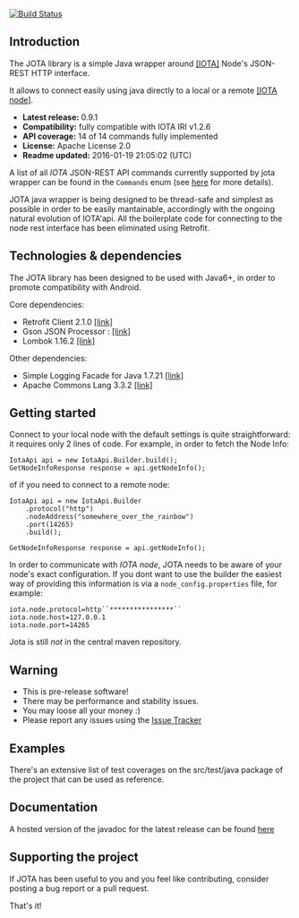 [![Build Status](https://travis-ci.org/iotaledger/iota.lib.java.svg?branch=master)](https://travis-ci.org/iotaledger/iota.lib.java)


## Introduction

The JOTA library is a simple Java wrapper around [[IOTA]](http://www.iotatoken.com/) Node's JSON-REST HTTP interface.

It allows to connect easily using java directly to a local or a remote [[IOTA node]](https://iota.readme.io/docs/syncing-to-the-network).

* **Latest release:** 0.9.1
* **Compatibility:** fully compatible with IOTA IRI v1.2.6
* **API coverage:** 14 of 14 commands fully implemented
* **License:** Apache License 2.0 
* **Readme updated:** 2016-01-19 21:05:02 (UTC)

A list of all *IOTA* JSON-REST API commands currently supported by jota wrapper can be found in the `Commands` enum (see [here](https://github.com/davassi/JOTA/blob/master/src/main/java/jota/IotaAPICommands.java) for more details).

JOTA java wrapper is being designed to be thread-safe and simplest as possible in order to be easily mantainable, accordingly with the ongoing natural evolution of IOTA'api.
All the boilerplate code for connecting to the node rest interface has been eliminated using Retrofit.

## Technologies & dependencies

The JOTA library has been designed to be used with Java6+, in order to promote compatibility with Android.

Core dependencies:
* Retrofit Client 2.1.0 [[link]](https://square.github.io/retrofit/)
* Gson JSON Processor : [[link]](https://github.com/google/gson)
* Lombok 1.16.2 [[link]](https://github.com/rzwitserloot/lombok)

Other dependencies:
* Simple Logging Facade for Java 1.7.21 [[link]](http://www.slf4j.org/)
* Apache Commons Lang 3.3.2 [[link]](http://commons.apache.org/proper/commons-lang/)

## Getting started <a name="getting-started"></a>

Connect to your local node with the default settings is quite straightforward: it requires only 2 lines of code. For example, in order to fetch the Node Info:

	IotaApi api = new IotaApi.Builder.build();
	GetNodeInfoResponse response = api.getNodeInfo();

of if you need to connect to a remote node:

	IotaApi api = new IotaApi.Builder 
		.protocol("http")
		.nodeAddress("somewhere_over_the_rainbow")
		.port(14265) 
		.build();
	
	GetNodeInfoResponse response = api.getNodeInfo();

In order to communicate with *IOTA node*, JOTA needs to be aware of your node's exact configuration. If you dont want to use the builder the easiest way of providing this information is via a `node_config.properties` file, for example:

    iota.node.protocol=http``****************``
    iota.node.host=127.0.0.1
    iota.node.port=14265

Jota is still *not* in the central maven repository.


## Warning
 -   This is pre-release software!
 -   There may be performance and stability issues.
 -   You may loose all your money :)
 -   Please report any issues using the <a href="https://github.com/iotaledger/iota.lib.java/issues">Issue Tracker</a>

## Examples

There's an extensive list of test coverages on the src/test/java package of the project that can be used as reference.

## Documentation

A hosted version of the javadoc for the latest release can be found [here](https://iotaledger.github.io/iota.lib.java/javadoc/)


## Supporting the project

If JOTA has been useful to you and you feel like contributing, consider posting a bug report or a pull request.

That's it!
